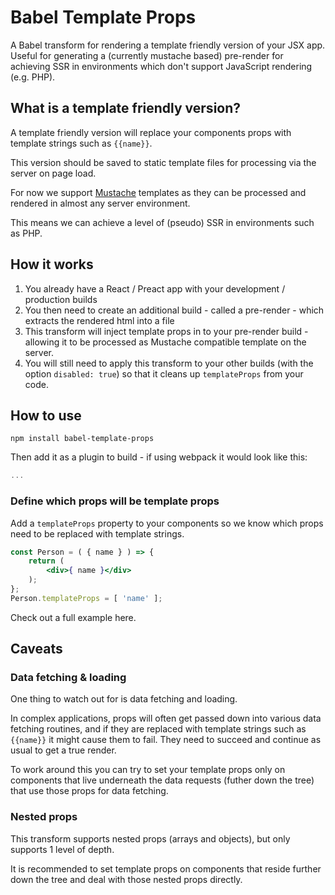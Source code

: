 # Babel Template Props
A Babel transform for rendering a template friendly version of your JSX app.  Useful for generating a (currently mustache based) pre-render for achieving SSR in environments which don't support JavaScript rendering (e.g. PHP).

## What is a template friendly version? 
A template friendly version will replace your components props with template strings such as `{{name}}`.

This version should be saved to static template files for processing via the server on page load.

For now we support [Mustache](https://mustache.github.io/) templates as they can be processed and rendered in almost any server environment.

This means we can achieve a level of (pseudo) SSR in environments such as PHP.

## How it works

1. You already have a React / Preact app with your development / production builds
2. You then need to create an additional build - called a pre-render - which extracts the rendered html into a file
3. This transform will inject template props in to your pre-render build - allowing it to be processed as Mustache compatible template on the server.
5. You will still need to apply this transform to your other builds (with the option `disabled: true`) so that it cleans up `templateProps` from your code.

## How to use

`npm install babel-template-props`

Then add it as a plugin to build - if using webpack it would look like this:

```js
...
```

### Define which props will be template props

Add a `templateProps` property to your components so we know which props need to be replaced with template strings.

```jsx
const Person = ( { name } ) => {
    return (
        <div>{ name }</div>
    );
};
Person.templateProps = [ 'name' ];
```

Check out a full example here.

## Caveats

### Data fetching & loading
One thing to watch out for is data fetching and loading.

In complex applications, props will often get passed down into various data fetching routines, and if they are replaced with template strings such as `{{name}}` it might cause them to fail.  They need to succeed and continue as usual to get a true render.

To work around this you can try to set your template props only on components that live underneath the data requests (futher down the tree) that use those props for data fetching.

### Nested props
This transform supports nested props (arrays and objects), but only supports 1 level of depth.

It is recommended to set template props on components that reside further down the tree and deal with those nested props directly.
